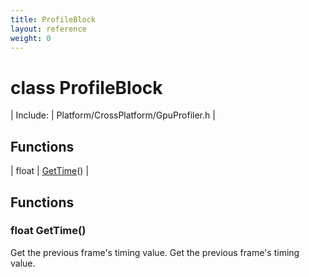 ```yaml
---
title: ProfileBlock
layout: reference
weight: 0
---
```

class ProfileBlock
===

| Include: | Platform/CrossPlatform/GpuProfiler.h |



Functions
---

| float | [GetTime](#GetTime)() |


Functions
---

### <a name="GetTime"/>float GetTime()
Get the previous frame's timing value.
Get the previous frame's timing value.
